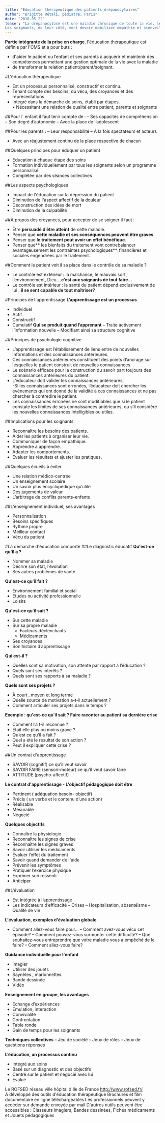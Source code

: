 ```yaml
---
title: "Education thérapeutique des patients drépanocytaires"
author: "Brigitte Rétali, pédiatre, Paris"
date: "2018-05-22"
teaser: "La drépanocytose est une maladie chronique de toute la vie, le patient et son entourage  vont engager un partenariat avec leurs soignants: un transfert de savoirs et aussi de savoir faire et de savoir-être pour devenir acteur de sa santé.
Les soignants, de leur côté, vont devoir mobiliser empathie et bienveillance pour que le patient puisse s'approprier les codes de cette maladie, c'est l'enjeu de l'éducation thérapeutique."
---
```


**Partie intégrante de la prise en charge**, l'éducation thérapeutique est définie par l'OMS et a 
pour buts :
- d'aider le patient ou l’enfant et ses parents à acquérir et maintenir des compétences permettant une gestion optimale de la vie  avec la maladie 
- de transformer la relation patient/parent/soignant.

#L'éducation thérapeutique	
- Est un processus personnalisé, constructif et continu.  
- Tenant compte des besoins, du vécu, des croyances et des représentations.  
- Intégré dans la démarche de soins, établi par étapes.  
• Nécessitant une relation de qualité entre patient, parents et soignants

##Pour l' enfant il faut tenir compte de :
– Ses capacités de compréhension
– Son degré d’autonomie
– Avec la place de l’adolescent

##Pour les parents :
– Leur responsabilité
– À la fois spectateurs et acteurs
- Avec un réajustement continu de la place respective de chacun

##Quelques principes  pour éduquer un patient
- Education  à chaque étape des soins
- Formation individuellement par tous les soignants selon un programme personnalisé
- Complétée par des séances collectives

##Les aspects psychologiques
- Impact de l'éducation sur la dépression du patient
- Diminution de l'aspect affectif de la douleur
-  Déconstruction des idées de mort
- Diminution de la culpabilité

##À propos des croyances, pour accepter de se soigner il faut :
- Être **persuadé d’être atteint** de cette maladie.  
- Penser que **cette maladie et ses conséquences peuvent être graves**.  
- Penser que **le traitement peut avoir un effet bénéfique**.  
- Penser que** les bienfaits du traitement vont contrebalancer avantageusement les contraintes psychologiques**, financières et sociales engendrées par le traitement.

##Comment le patient voit il sa place dans le contrôle de sa maladie ?
- Le contrôle est extérieur : la malchance, le mauvais sort, l’environnement, Dieu….**c’est aux soignants de tout faire...**
- Le contrôle est intérieur : la santé du patient dépend exclusivement de lui : **il se sent capable de tout maîtriser?**

#Principes de l'apprentissage
**L’apprentissage est un processus**
- Individuel
- Actif
- Constructif
- Cumulatif
**Qui se produit quand l’apprenant**
– Traite activement l’information nouvelle
– Modifiant ainsi sa structure cognitive

##Principes de psychologie cognitive
- L’apprentissage est l’établissement de liens entre de nouvelles informations et des connaissances antérieures.  
- Ces connaissances antérieures constituent des points d’ancrage sur lesquelles le patient construit de nouvelles connaissances.  
- Le scénario efficace pour la construction du savoir part toujours des connaissances antérieures du patient.  
- L’éducateur doit valider les connaissances antérieures.  
 -Si les connaissances sont erronées, l’éducateur doit chercher les événements qui ont donné de la validité à ces connaissances et ne pas chercher à contredire le patient.  
- Les connaissances erronées ne sont modifiables que si le patient constate les limites de ses connaissances antérieures, ou s’il considère les nouvelles connaissances intelligibles ou utiles.

##Implications pour les soignants
- Reconnaître les besoins des patients.  
- Aider les patients à organiser leur vie.  
- Communiquer de façon empathique.  
- Apprendre à apprendre.  
- Adapter les comportements.  
- Evaluer les résultats et ajuster les pratiques.

##Quelques écueils à éviter
- Une relation médico-centrée
- Un enseignement scolaire
- Un savoir plus encyclopédique qu’utile
- Des jugements de valeur
- L’arbitrage de conflits parents-enfants

##L'enseignement individuel, ses avantages
- Personnalisation
- Besoins spécifiques
- Rythme propre
- Meilleur contact
- Vécu du patient

#La démarche d'éducation comporte 
##Le diagnostic éducatif
**Qu'est-ce qu'il a ?**
- Nommer sa maladie
- Décrire son état, l’évolution
- Ses autres problèmes de santé

**Qu'est-ce qu'il fait ?**
- Environnement familial et social 
- Etudes ou activité professionnelle
- Loisirs

**Qu'est-ce qu'il sait ?**
- Sur cette maladie
- Sur sa propre maladie
   - Facteurs déclenchants 
   - Médicaments 
- Ses croyances  
- Son histoire d’apprentissage

**Qui est-il ?**
- Quelles sont sa motivation, son attente par rapport à l’éducation ?
- Quels sont ses intérêts ?
- Quels sont ses rapports à sa maladie ?

**Quels sont ses projets ?**
- À court , moyen et long terme
- Quelle source de motivation a-t-il actuellement ?
- Comment articuler ses projets dans le temps ?

**Exemple : qu'est-ce qu'il sait ? Faire raconter au patient sa dernière crise**
- Comment l’a t-il reconnue ?
- Etait elle plus ou moins grave ?
- Qu’est ce qu’il a fait ?
- Quel a été le résultat de son action ?
- Peut il expliquer cette crise ?

##Un contrat d'apprentissage
- SAVOIR  (cognitif) ce qu'il veut savoir
- SAVOIR FAIRE (sensori-moteur) ce qu'il veut savoir faire
- ATTITUDE (psycho-affectif) 

**Le contrat d'apprentissage - L'objectif pédagogique doit être**
- Pertinent ( adéquation besoin- objectif)
- Précis ( un verbe et le contenu d’une action)
- Réalisable
- Mesurable 
- Négocié 

**Quelques objectifs**
- Connaître la physiologie
- Reconnaître les signes de crise
- Reconnaître les signes graves
- Savoir utiliser les médicaments
- Évaluer l’effet du traitement
- Savoir quand demander de l'aide
- Prévenir les symptômes
- Pratiquer l’exercice physique
- Exprimer son ressenti
- Anticiper

##L'évaluation
- Est intégrée à l’apprentissage
- Les indicateurs d’efficacité
    –	Crises
    –	Hospitalisation, absentéisme
    –	Qualité de vie

**L'évaluation, exemples d'évaluation globale**
- Comment allez-vous faire pour…
– Comment avez-vous vécu cet épisode?
– Comment pouvez-vous surmonter cette difficulté?
– Que souhaitez-vous entreprendre que votre maladie vous a empêché de le faire? 
– Comment allez-vous faire?

**Guidance individuelle pour l'enfant**
- Imagier
- Utiliser des jouets
- Saynètes , marionnettes
- Bande dessinée
- Vidéo 

**Enseignement en groupe, les avantages**
- Echange d’expériences
- Emulation, interaction
- Convivialité
- Confrontation
- Table ronde
- Gain de temps pour les soignants

**Techniques collectives**
– Jeu de société
– Jeux de rôles
– Jeux de questions réponses 

**L’éducation, un processus continu**
- Intégré aux soins
- Basé sur un diagnostic et des objectifs
- Centré sur le patient et négocié avec lui
- Évalué 

Le ROFSED  réseau ville hôpital d'Ile de France http://www.rofsed.fr/ 	
A développé des outils d'éducation thérapeutique
Brochures et film documentaire en ligne téléchargeables
Les professionnels peuvent y accéder sur demande envoyée par mail
D'autres outils peuvent être accessibles : Classeurs imagiers, Bandes dessinées, Fiches médicaments et Jouets pédagogiques